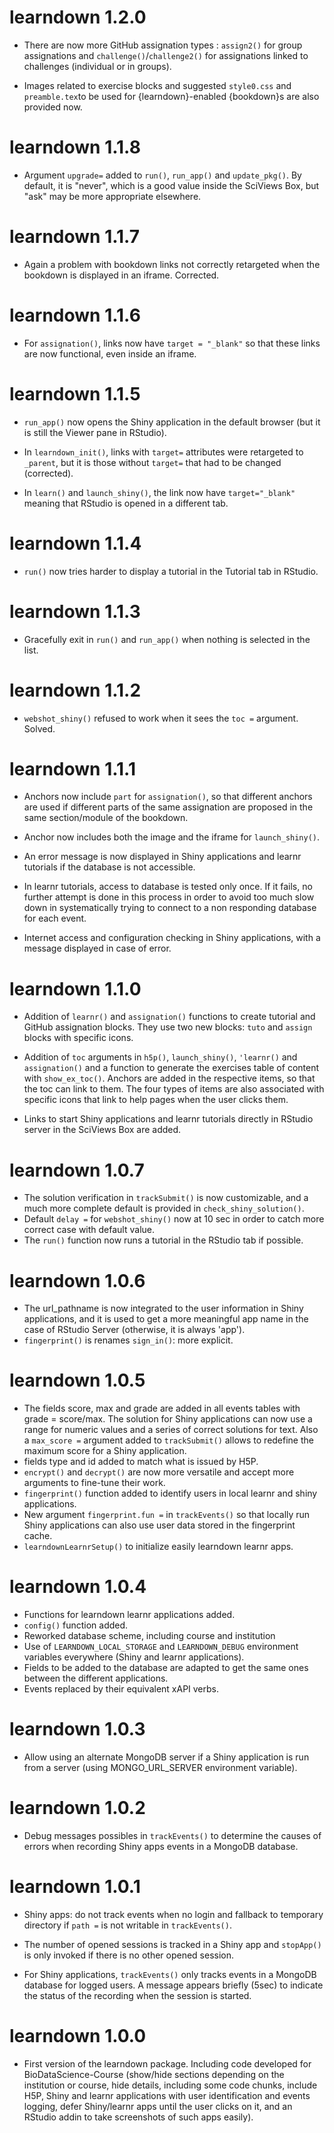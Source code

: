 # learndown 1.2.0

- There are now more GitHub assignation types : `assign2()` for group assignations and `challenge()`/`challenge2()` for assignations linked to challenges (individual or in groups).

- Images related to exercise blocks and suggested `style0.css` and `preamble.tex`to be used for {learndown}-enabled {bookdown}s are also provided now.

# learndown 1.1.8

- Argument `upgrade=` added to `run()`, `run_app()` and `update_pkg()`. By default, it is "never", which is a good value inside the SciViews Box, but "ask" may be more appropriate elsewhere.

# learndown 1.1.7

- Again a problem with bookdown links not correctly retargeted when the bookdown is displayed in an iframe. Corrected.

# learndown 1.1.6

- For `assignation()`, links now have `target = "_blank"` so that these links are now functional, even inside an iframe.

# learndown 1.1.5

- `run_app()` now opens the Shiny application in the default browser (but it
is still the Viewer pane in RStudio).

- In `learndown_init()`, links with `target=` attributes were retargeted to `_parent`, but it is those without `target=` that had to be changed (corrected).

- In `learn()` and `launch_shiny()`, the link now have `target="_blank"` meaning
that RStudio is opened in a different tab.

# learndown 1.1.4

- `run()` now tries harder to display a tutorial in the Tutorial tab in RStudio.

# learndown 1.1.3

- Gracefully exit in `run()` and `run_app()` when nothing is selected in the
list.

# learndown 1.1.2

- `webshot_shiny()` refused to work when it sees the `toc =` argument. Solved.

# learndown 1.1.1

- Anchors now include `part` for `assignation()`, so that different anchors are
used if different parts of the same assignation are proposed in the same
section/module of the bookdown.

- Anchor now includes both the image and the iframe for `launch_shiny()`.

- An error message is now displayed in Shiny applications and learnr tutorials
if the database is not accessible.

- In learnr tutorials, access to database is tested only once. If it fails, no
further attempt is done in this process in order to avoid too much slow down in
systematically trying to connect to a non responding database for each event.

- Internet access and configuration checking in Shiny applications, with a
message displayed in case of error.

# learndown 1.1.0

- Addition of `learnr()` and `assignation()` functions to create tutorial and
GitHub assignation blocks. They use two new blocks: `tuto` and `assign` blocks
with specific icons.

- Addition of `toc` arguments in `h5p()`, `launch_shiny()`, `'learnr()` and
`assignation()` and a function to generate the exercises table of content
with `show_ex_toc()`. Anchors are added in the respective items, so that the
toc can link to them. The four types of items are also associated with specific
icons that link to help pages when the user clicks them.

- Links to start Shiny applications and learnr tutorials directly in RStudio
server in the SciViews Box are added.

# learndown 1.0.7

- The solution verification in `trackSubmit()` is now customizable, and a much
more complete default is provided in `check_shiny_solution()`.
- Default `delay =` for `webshot_shiny()` now at 10 sec in order to catch more
correct case with default value.
- The `run()` function now runs a tutorial in the RStudio tab if possible.

# learndown 1.0.6

- The url_pathname is now integrated to the user information in Shiny
applications, and it is used to get a more meaningful app name in the case of
RStudio Server (otherwise, it is always 'app').
- `fingerprint()` is renames `sign_in()`: more explicit.

# learndown 1.0.5

- The fields score, max and grade are added in all events tables with
grade = score/max. The solution for Shiny applications can now use a range for
numeric values and a series of correct solutions for text. Also a `max_score =`
argument added to `trackSubmit()` allows to redefine the maximum score for a
Shiny application.
- fields type and id added to match what is issued by H5P.
- `encrypt()` and `decrypt()` are now more versatile and accept more arguments
to fine-tune their work.
- `fingerprint()` function added to identify users in local learnr and shiny
applications.
- New argument `fingerprint.fun =` in `trackEvents()` so that locally run Shiny
applications can also use user data stored in the fingerprint cache.
- `learndownLearnrSetup()` to initialize easily learndown learnr apps.

# learndown 1.0.4

- Functions for learndown learnr applications added.
- `config()` function added.
- Reworked database scheme, including course and institution
- Use of `LEARNDOWN_LOCAL_STORAGE` and `LEARNDOWN_DEBUG` environment variables
everywhere (Shiny and learnr applications).
- Fields to be added to the database are adapted to get the same ones between
the different applications.
- Events replaced by their equivalent xAPI verbs.

# learndown 1.0.3

- Allow using an alternate MongoDB server if a Shiny application is run from a
server (using MONGO_URL_SERVER environment variable).

# learndown 1.0.2

- Debug messages possibles in `trackEvents()` to determine the causes of errors
when recording Shiny apps events in a MongoDB database.

# learndown 1.0.1

- Shiny apps: do not track events when no login and fallback to temporary
directory if `path =` is not writable in `trackEvents()`.

- The number of opened sessions is tracked in a Shiny app and `stopApp()` is
only invoked if there is no other opened session.

- For Shiny applications, `trackEvents()` only tracks events in a MongoDB
database for logged users. A message appears briefly (5sec) to indicate the
status of the recording when the session is started.

# learndown 1.0.0

- First version of the learndown package. Including code developed for
BioDataScience-Course (show/hide sections depending on the institution or
course, hide details, including some code chunks, include H5P, Shiny and learnr
applications with user identification and events logging, defer Shiny/learnr 
apps until the user clicks on it, and an RStudio addin to take screenshots of
such apps easily).
